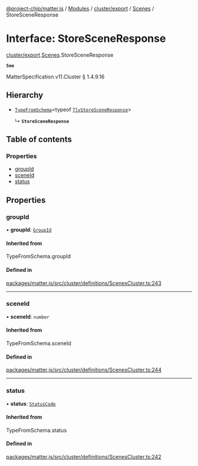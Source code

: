 [@project-chip/matter.js](../README.md) / [Modules](../modules.md) / [cluster/export](../modules/cluster_export.md) / [Scenes](../modules/cluster_export.Scenes.md) / StoreSceneResponse

# Interface: StoreSceneResponse

[cluster/export](../modules/cluster_export.md).[Scenes](../modules/cluster_export.Scenes.md).StoreSceneResponse

**`See`**

MatterSpecification.v11.Cluster § 1.4.9.16

## Hierarchy

- [`TypeFromSchema`](../modules/tlv_export.md#typefromschema)\<typeof [`TlvStoreSceneResponse`](../modules/cluster_export.Scenes.md#tlvstoresceneresponse)\>

  ↳ **`StoreSceneResponse`**

## Table of contents

### Properties

- [groupId](cluster_export.Scenes.StoreSceneResponse.md#groupid)
- [sceneId](cluster_export.Scenes.StoreSceneResponse.md#sceneid)
- [status](cluster_export.Scenes.StoreSceneResponse.md#status)

## Properties

### groupId

• **groupId**: [`GroupId`](../modules/datatype_export.md#groupid)

#### Inherited from

TypeFromSchema.groupId

#### Defined in

[packages/matter.js/src/cluster/definitions/ScenesCluster.ts:243](https://github.com/project-chip/matter.js/blob/558e12c94a201592c28c7bc0743705360b3e5ca6/packages/matter.js/src/cluster/definitions/ScenesCluster.ts#L243)

___

### sceneId

• **sceneId**: `number`

#### Inherited from

TypeFromSchema.sceneId

#### Defined in

[packages/matter.js/src/cluster/definitions/ScenesCluster.ts:244](https://github.com/project-chip/matter.js/blob/558e12c94a201592c28c7bc0743705360b3e5ca6/packages/matter.js/src/cluster/definitions/ScenesCluster.ts#L244)

___

### status

• **status**: [`StatusCode`](../enums/protocol_interaction_export.StatusCode.md)

#### Inherited from

TypeFromSchema.status

#### Defined in

[packages/matter.js/src/cluster/definitions/ScenesCluster.ts:242](https://github.com/project-chip/matter.js/blob/558e12c94a201592c28c7bc0743705360b3e5ca6/packages/matter.js/src/cluster/definitions/ScenesCluster.ts#L242)
